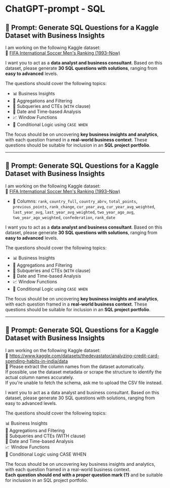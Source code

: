 # ChatGPT-prompt - SQL

## 🧠 **Prompt: Generate SQL Questions for a Kaggle Dataset with Business Insights**

I am working on the following Kaggle dataset:  
🔗 [FIFA International Soccer Men's Ranking (1993–Now)](https://www.kaggle.com/datasets/tadhgfitzgerald/fifa-international-soccer-mens-ranking-1993now)

I want you to act as a **data analyst and business consultant**. Based on this dataset, please generate **30 SQL questions with solutions**, ranging from **easy to advanced** levels.

The questions should cover the following topics:

- 📊 Business Insights  
- 🔄 Aggregations and Filtering  
- 🧩 Subqueries and CTEs (`WITH` clause)  
- 📅 Date and Time-based Analysis  
- 📈 Window Functions  
- 🔀 Conditional Logic using `CASE WHEN`

The focus should be on uncovering **key business insights and analytics**, with each question framed in a **real-world business context**. These questions should be suitable for inclusion in an **SQL project portfolio**.

---

## 🧠 **Prompt: Generate SQL Questions for a Kaggle Dataset with Business Insights**

I am working on the following Kaggle dataset:  
🔗 [FIFA International Soccer Men's Ranking (1993–Now)](https://www.kaggle.com/datasets/tadhgfitzgerald/fifa-international-soccer-mens-ranking-1993now)  

- 📂 Columns: `rank`, `country_full`, `country_abrv`, `total_points`, `previous_points`, `rank_change`, `cur_year_avg`, `cur_year_avg_weighted`, `last_year_avg`, `last_year_avg_weighted`, `two_year_ago_avg`, `two_year_ago_weighted`, `confederation`, `rank_date`

I want you to act as a **data analyst and business consultant**. Based on this dataset, please generate **30 SQL questions with solutions**, ranging from **easy to advanced** levels.

The questions should cover the following topics:

- 📊 Business Insights  
- 🔄 Aggregations and Filtering  
- 🧩 Subqueries and CTEs (`WITH` clause)  
- 📅 Date and Time-based Analysis  
- 📈 Window Functions  
- 🔀 Conditional Logic using `CASE WHEN`
  
The focus should be on uncovering **key business insights and analytics**, with each question framed in a **real-world business context**. These questions should be suitable for inclusion in an **SQL project portfolio**.

---
## 🧠 **Prompt: Generate SQL Questions for a Kaggle Dataset with Business Insights**

I am working on the following Kaggle dataset:  
🔗 https://www.kaggle.com/datasets/thedevastator/analyzing-credit-card-spending-habits-in-india/data  
📂 Please extract the column names from the dataset automatically.  
If possible, use the dataset metadata or scrape the structure to identify the actual column names accurately.  
If you're unable to fetch the schema, ask me to upload the CSV file instead.

I want you to act as a data analyst and business consultant. Based on this dataset, please generate 30 SQL questions with solutions, ranging from easy to advanced levels.

The questions should cover the following topics:

📊 Business Insights  
🔄 Aggregations and Filtering  
🧩 Subqueries and CTEs (WITH clause)  
📅 Date and Time-based Analysis  
📈 Window Functions  
🔀 Conditional Logic using CASE WHEN  

The focus should be on uncovering key business insights and analytics, with each question framed in a real-world business context.  
**Each question should end with a proper question mark (?)** and be suitable for inclusion in an SQL project portfolio.

